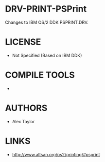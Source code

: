# DRV-PRINT-PSPrint
Changes to IBM OS/2 DDK PSPRINT.DRV. 

LICENSE
===============
* Not Specified (Based on IBM DDK)

COMPILE TOOLS
===============
* 
 
AUTHORS
===============
* Alex Taylor

LINKS
===============
* http://www.altsan.org/os2/printing/#psprint

